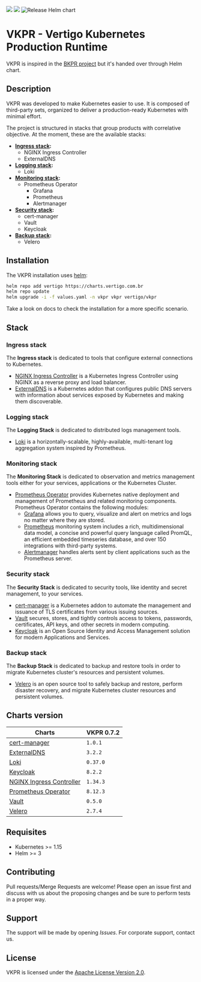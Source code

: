 ![](https://img.shields.io/badge/status-In%20development-yellow)
![](https://img.shields.io/badge/license-Apache%202.0-blue)
![Release Helm chart](https://github.com/vertigobr/vkpr/workflows/Release%20Helm%20chart/badge.svg)
# VKPR - Vertigo Kubernetes Production Runtime

VKPR is inspired in the [BKPR project](https://github.com/bitnami/kube-prod-runtime) but it's handed over through Helm chart.

## Description

VKPR was developed to make Kubernetes easier to use. It is composed of third-party sets, organized to deliver a production-ready Kubernetes with minimal effort.

The project is structured in stacks that group products with correlative objective. At the moment, these are the available stacks:

- **[Ingress stack](#ingress-stack):**
  - NGINX Ingress Controller
  - ExternalDNS
- **[Logging stack](#logging-stack):**
  - Loki
- **[Monitoring stack](#monitoring-stack):**
  - Prometheus Operator
    - Grafana
    - Prometheus
    - Alertmanager
- **[Security stack](#security-stack):**
  - cert-manager
  - Vault
  - Keycloak
- **[Backup stack](#backup-stack):**
  - Velero

## Installation

The VKPR installation uses [helm](https://helm.sh/):

```sh
helm repo add vertigo https://charts.vertigo.com.br
helm repo update
helm upgrade -i -f values.yaml -n vkpr vkpr vertigo/vkpr
```

Take a look on docs to check the installation for a more specific scenario.

## Stack

### Ingress stack
  
The **Ingress stack** is dedicated to tools that configure external connections to Kubernetes.

- [NGINX Ingress Controller](https://charts.vertigo.com.br/docs/stacks#nginx-ingress-controller) is a Kubernetes Ingress Controller using NGINX as a reverse proxy and load balancer.
- [ExternalDNS](https://charts.vertigo.com.br/docs/stacks#externaldns) is a Kubernetes addon that configures public DNS servers with information about services exposed by Kubernetes and making them discoverable.

### Logging stack

The **Logging Stack** is dedicated to distributed logs management tools.

- [Loki](https://charts.vertigo.com.br/docs/stacks#loki) is a horizontally-scalable, highly-available, multi-tenant log aggregation system inspired by Prometheus.

### Monitoring stack

The **Monitoring Stack** is dedicated to observation and metrics management tools either for your services, applications or the Kubernetes Cluster.

- [Prometheus Operator](https://charts.vertigo.com.br/docs/stacks#prometheus-operator) provides Kubernetes native deployment and management of Prometheus and related monitoring components. Prometheus Operator contains the following modules:
  - [Grafana](https://grafana.com/oss/grafana/) allows you to query, visualize and alert on metrics and logs no matter where they are stored.
  - [Prometheus](https://grafana.com/oss/prometheus/) monitoring system includes a rich, multidimensional data model, a concise and powerful query language called PromQL, an efficient embedded timeseries database, and over 150 integrations with third-party systems.
  - [Alertmanager](https://prometheus.io/docs/alerting/latest/alertmanager/) handles alerts sent by client applications such as the Prometheus server.

### Security stack

The **Security Stack** is dedicated to security tools, like identity and secret management, to your services.

- [cert-manager](https://charts.vertigo.com.br/docs/stacks#cert-manager) is a Kubernetes addon to automate the management and issuance of TLS certificates from various issuing sources.
- [Vault](https://charts.vertigo.com.br/docs/stacks#vault) secures, stores, and tightly controls access to tokens, passwords, certificates, API keys, and other secrets in modern computing. 
- [Keycloak](https://charts.vertigo.com.br/docs/stacks#keycloak) is an Open Source Identity and Access Management solution for modern Applications and Services.

### Backup stack

The **Backup Stack** is dedicated to backup and restore tools in order to migrate Kubernetes cluster's resources and persistent volumes.

- [Velero](https://charts.vertigo.com.br/docs/stacks#velero) is an open source tool to safely backup and restore, perform disaster recovery, and migrate Kubernetes cluster resources and persistent volumes.

## Charts version

|                                                 Charts                                         | VKPR 0.7.2 |
|------------------------------------------------------------------------------------------------|------------|
| [cert-manager](https://charts.vertigo.com.br/docs/stacks#cert-manager)                         |  `1.0.1`   |
| [ExternalDNS](https://charts.vertigo.com.br/docs/stacks#externaldns)                           |  `3.2.2`   |
| [Loki](https://charts.vertigo.com.br/docs/stacks#loki)                                         |  `0.37.0`  |
| [Keycloak](https://charts.vertigo.com.br/docs/stacks#keycloak)                                 |  `8.2.2`   |
| [NGINX Ingress Controller](https://charts.vertigo.com.br/docs/stacks#nginx-ingress-controller) |  `1.34.3`  |
| [Prometheus Operator](https://charts.vertigo.com.br/docs/stacks#prometheus-operator)           |  `8.12.3`  |
| [Vault](https://charts.vertigo.com.br/docs/stacks#vault)                                       |  `0.5.0`   |
| [Velero](https://charts.vertigo.com.br/docs/stacks#velero)                                     |  `2.7.4`   |

## Requisites

- Kubernetes >= 1.15
- Helm >= 3

## Contributing

Pull requests/Merge Requests are welcome! Please open an issue first and discuss with us about the proposing changes and be sure to perform tests in a proper way.

## Support

The support will be made by opening *Issues*. 
For corporate support, contact us.

## License

VKPR is licensed under the [Apache License Version 2.0](LICENSE).
